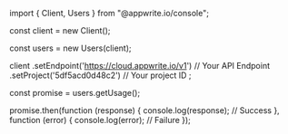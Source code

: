 import { Client,  Users } from "@appwrite.io/console";

const client = new Client();

const users = new Users(client);

client
    .setEndpoint('https://cloud.appwrite.io/v1') // Your API Endpoint
    .setProject('5df5acd0d48c2') // Your project ID
;

const promise = users.getUsage();

promise.then(function (response) {
    console.log(response); // Success
}, function (error) {
    console.log(error); // Failure
});